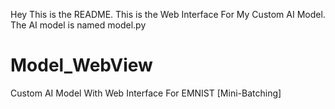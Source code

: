Hey This is the README.
This is the Web Interface For My Custom AI Model.
The AI model is named model.py
# Model_WebView
Custom AI Model With Web Interface For EMNIST [Mini-Batching]
